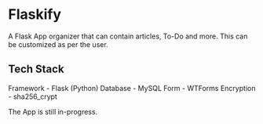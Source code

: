 # Flaskify
A Flask App organizer that can contain articles, To-Do and more. This can be customized as per the user. 


## Tech Stack

Framework - Flask (Python)
Database - MySQL
Form - WTForms
Encryption - sha256_crypt


The App is still in-progress.
